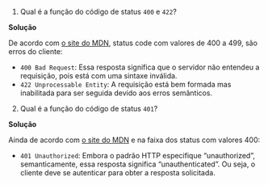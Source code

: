 1. Qual é a função do código de status `400` e `422`?

**Solução**

De acordo com [o site do MDN](https://developer.mozilla.org/pt-BR/docs/Web/HTTP/Status), status code com valores de 400 a 499, são erros do cliente:

- `400 Bad Request`: Essa resposta significa que o servidor não entendeu a requisição, pois está com uma sintaxe inválida.
- `422 Unprocessable Entity`: A requisição está bem formada mas inabilitada para ser seguida devido aos erros semânticos.

2. Qual é a função do código de status `401`?

**Solução**

Ainda de acordo com [o site do MDN](https://developer.mozilla.org/pt-BR/docs/Web/HTTP/Status) e na faixa dos status com valores 400:

- `401 Unauthorized`: Embora o padrão HTTP especifique “unauthorized”, semanticamente, essa resposta significa “unauthenticated”. Ou seja, o cliente deve se autenticar para obter a resposta solicitada.

